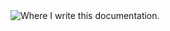 <img src="https://imgur.com/a/ARRY0i6" alt="Where I write this documentation." style="max-width: 50%;">
